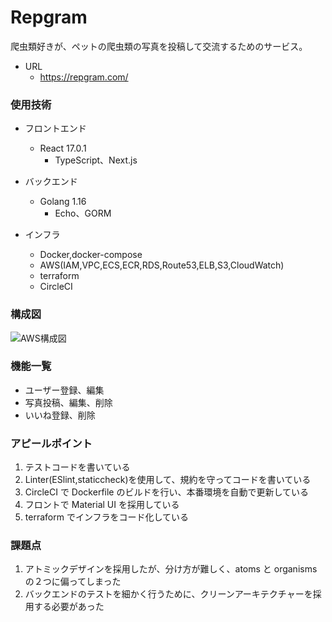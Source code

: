 # Repgram

爬虫類好きが、ペットの爬虫類の写真を投稿して交流するためのサービス。

- URL
  - https://repgram.com/

### 使用技術

- フロントエンド

  - React 17.0.1
    - TypeScript、Next.js

- バックエンド

  - Golang 1.16
    - Echo、GORM

- インフラ
  - Docker,docker-compose
  - AWS(IAM,VPC,ECS,ECR,RDS,Route53,ELB,S3,CloudWatch)
  - terraform
  - CircleCI

### 構成図

![AWS構成図](https://user-images.githubusercontent.com/50498102/123069556-d9686580-d44d-11eb-86fe-c6f81bc118db.png)

### 機能一覧

- ユーザー登録、編集
- 写真投稿、編集、削除
- いいね登録、削除

### アピールポイント

1. テストコードを書いている
2. Linter(ESlint,staticcheck)を使用して、規約を守ってコードを書いている
3. CircleCI で Dockerfile のビルドを行い、本番環境を自動で更新している
4. フロントで Material UI を採用している
5. terraform でインフラをコード化している

### 課題点

1. アトミックデザインを採用したが、分け方が難しく、atoms と organisms の２つに偏ってしまった
2. バックエンドのテストを細かく行うために、クリーンアーキテクチャーを採用する必要があった
